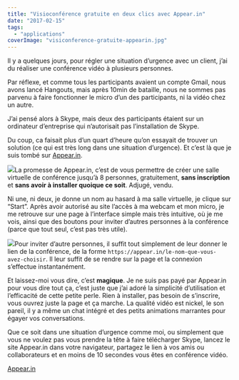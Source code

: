 ```yaml
---
title: "Visioconférence gratuite en deux clics avec Appear.in"
date: "2017-02-15"
tags:
  - "applications"
coverImage: "visiconference-gratuite-appearin.jpg"
---
```


Il y a quelques jours, pour régler une situation d’urgence avec un client, j’ai du réaliser une conférence vidéo à plusieurs personnes.

Par réflexe, et comme tous les participants avaient un compte Gmail, nous avons lancé Hangouts, mais après 10min de bataille, nous ne sommes pas parvenu à faire fonctionner le micro d’un des participants, ni la vidéo chez un autre.

J’ai pensé alors à Skype, mais deux des participants étaient sur un ordinateur d’entreprise qui n’autorisait pas l’installation de Skype.

Du coup, ca faisait plus d’un quart d’heure qu’on essayait de trouver un solution (ce qui est très long dans une situation d’urgence). Et c’est là que je suis tombé sur [Appear.in](https://appear.in).<!--more-->

![](images/appearin-conference-video.jpg)La promesse de Appear.in, c’est de vous permettre de créer une salle virtuelle de conférence jusqu’à 8 personnes, gratuitement, **sans inscription** et **sans avoir à installer quoique ce soit**. Adjugé, vendu.

Ni une, ni deux, je donne un nom au hasard à ma salle virtuelle, je clique sur “Start”. Après avoir autorisé au site l’accès à ma webcam et mon micro, je me retrouve sur une page à l’interface simple mais très intuitive, où je me vois, ainsi que des boutons pour inviter d’autres personnes à la conférence (parce que tout seul, c’est pas très utile).

![](images/interface-appearin.jpg)Pour inviter d’autre personnes, il suffit tout simplement de leur donner le lien de la conférence, de la forme `https://appear.in/le-nom-que-vous-avez-choisir`. Il leur suffit de se rendre sur la page et la connexion s’effectue instantanément.

Et laissez-moi vous dire, c’est **magique**. Je ne suis pas payé par Appear.in pour vous dire tout ça, c’est juste que j’ai adoré la simplicité d’utilisation et l’efficacité de cette petite perle. Rien à installer, pas besoin de s’inscrire, vous ouvrez juste la page et ça marche. La qualité vidéo est nickel, le son pareil, il y a même un chat intégré et des petits animations marrantes pour égayer vos conversations.

Que ce soit dans une situation d’urgence comme moi, ou simplement que vous ne voulez pas vous prendre la tête à faire télécharger Skype, lancez le site Appear.in dans votre navigateur, partagez le lien à vos amis ou collaborateurs et en moins de 10 secondes vous êtes en conférence vidéo.

[Appear.in](https://appear.in)
